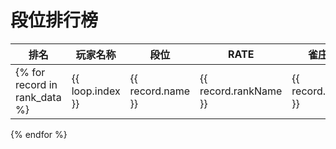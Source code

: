 # 段位排行榜

| 排名 | 玩家名称 | 段位 | RATE | 雀庄 | 平均点数 | 升段均顺 | 升段局 | 总局数 | 一位率 | 二位率 | 三位率 | 四位率 |
|------|----------|------|------|------|----------|----------|--------|--------|--------|--------|--------|--------|
{% for record in rank_data %}| {{ loop.index }} | {{ record.name }} | {{ record.rankName }} | {{ record.rate }} | {{ record.rateName }} | {{ record.avgPoint }} | {{ "%.2f"|format(record.upAvgPosition or 0) }} | {{ record.upRate or 0 }} | {{ record.totalRate }} | {{ "%.1f"|format((record.position1 or 0) / record.totalRate * 100) }}% | {{ "%.1f"|format((record.position2 or 0) / record.totalRate * 100) }}% | {{ "%.1f"|format((record.position3 or 0) / record.totalRate * 100) }}% | {{ "%.1f"|format((record.position4 or 0) / record.totalRate * 100) }}% |
{% endfor %} 